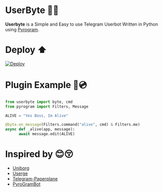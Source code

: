 # UserByte 🤖🔥
**Userbyte** is a Simple and Easy to use Telegram Userbot Written in Python using [Pyrogram](https://github.com/pyrogram/pyrogram).

# Deploy ⬆️
[![Deploy](https://telegra.ph/file/c86cf98eb752c398a36c7.png)](https://heroku.com/deploy?template=https://github.com/TechnoAyanOfficial/UserByte)

# Plugin Example 💾💿
```python
from userbyte import byte, cmd
from pyrogram import Filters, Message

ALIVE = "Yes Boss, Im Alive"

@byte.on_message(Filters.command("alive", cmd) & Filters.me)
async def _alive(app, message):
      await message.edit(ALIVE)
```
# Inspired by 😊😚
* [Uniborg](https://github.com/SpEcHiDe/UniBorg)
* [Userge](https://github.com/UsergeTeam/Userge)
* [Telegram-Paperplane](https://github.com/RaphielGang/Telegram-Paperplane)
* [PyroGramBot](https://github.com/SpEcHiDe/PyroGramUserBot)
